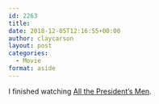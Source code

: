 ```yaml
---
id: 2263
title: 
date: 2018-12-05T12:16:55+00:00
author: claycarson
layout: post
categories: 
  - Movie
format: aside
---
```

I finished watching [All the President&#8217;s Men](https://m.imdb.com/title/tt0074119/?ref=m_nv_sr_1).